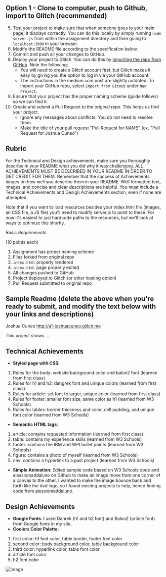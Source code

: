 ## Option 1 - Clone to computer, push to Github, import to Glitch (recommended)
5. Test your project to make sure that when someone goes to your main page, it displays correctly. You can do this locally by simply running `node server.js` from within the assignment directory and then going to `localhost:3000` in your browser.
6. Modify the README file according to the specification below.
7. Commit and push all your changes to GitHub. 
8. Deploy your project to Glitch. You can do this by [importing the repo from GitHub](https://medium.com/glitch/import-code-from-anywhere-83fb60ea4875). Note the following:
	* You will need to create a Glitch account first, but Glitch makes it easy by giving you the option to log in via your GitHub account.
	* The instructions in the medium.com post are slightly outdated. To import your GitHub repo, select `Import from GitHub` under `New Project`.
9. Ensure that your project has the proper naming scheme (guide follows) so we can find it.
10. Create and submit a Pull Request to the original repo. This helps us find your project.
	* Ignore any messages about conflicts. You do not need to resolve them.
	* Make the title of your pull request "Pull Request for NAME" (ex. "Pull Request for Joshua Cuneo")

Rubric
---
For the Technical and Design achievements, make sure you thoroughly describe in your README what you did why it was challenging. ALL ACHIEVEMENTS MUST BE DESCRIBED IN YOUR README IN ORDER TO GET CREDIT FOR THEM. Remember that the success of Achievements hinges on how well you describe them in your README. Well formatted text, images, and concise and clear descriptions are helpful. You must include a Technical Achievements and Design Achievements section, even if none are attempted.

Note that if you want to load resources besides your index.html file (images, an CSS file, a JS file) you'll need to modify server.js to point to these. For now it's easiest to just hardcode paths to the resources, but we'll look at ways to optimize this shortly.

*Basic Requirements*

(10 points each)

1. Assignment has proper naming scheme
2. Files forked from original repo
3. `index.html` properly rendered
4. `index.html` page properly edited
5. All changes pushed to GitHub
6. Project deployed to Glitch (or other hosting option)
7. Pull Request submitted to original repo

Sample Readme (delete the above when you're ready to submit, and modify the text below with your links and descriptions)
---

Joshua Cuneo
http://a1-joshuacuneo.glitch.me

This project shows ...

## Technical Achievements
- **Styled page with CSS**:
1. Rules for the body: website background color and baloo2 font (learned from first class)
2. Rules for h1 and h2: dangrek font and unique colors (learned from first class)
3. Rules for article: set font to larger, unique color (learned from first class)
4. Rules for footer: smaller font size, same color as h1 (learned from W3 Schools)
5. Rules for tables: border thickness and color, cell padding, and unique font color (learned from W3 Schools)
- **Semantic HTML tags**:
1. article: contains requested information (learned from first class)
2. table: contains my experience skills (learned from W3 Schools)
3. footer: contains the IBM and WPI bullet points (learned from W3 Schools)
4. figure: contains a photo of myself (learned from W3 Schools)
5. nav: contains a hyperlink to a past project (learned from W3 Schools)
- **Simple Animation**: Edited sample code based on W3 Schools code and alessiomaddaluno on Github to make an image move from one corner of a canvas to the other. I wanted to make the image bounce back and forth like the dvd logo, so I found existing projects to help, hence finding code from alessiomaddaluno. 
## Design Achievements
- **Google Fonts**: I used Danrek (h1 and h2 font) and Baloo2 (article font) from Google fonts in my site.
- **Coolers Color Palette**:
1. first color: h1 font color, table border, footer font color
2. second color: body background color, table background color
3. third color: hyperlink color, table font color
4. article font color
5. h2 font color

![image](https://github.com/Perez0002/a1-oliviaperez/assets/67107221/b58f42f3-db24-4cf6-8999-f16dacc4ac9d)

